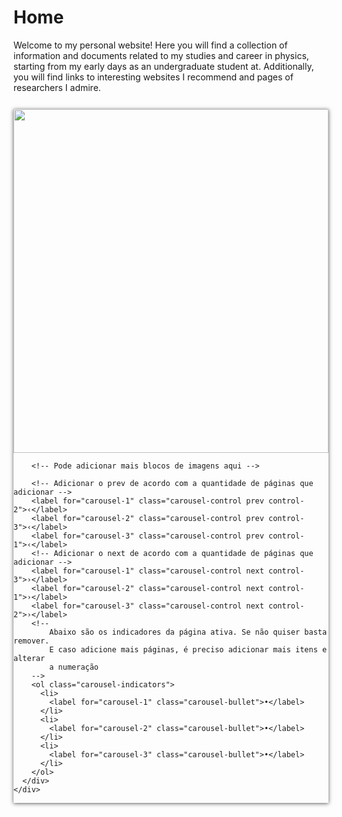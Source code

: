 # Home

Welcome to my personal website! Here you will find a collection of information and documents related to my studies and career in physics, starting from my early days as an undergraduate student at. Additionally, you will find links to  interesting websites I recommend and pages of researchers I admire.


<section>
    <div class="carousel">
      <div class="carousel-inner">
        <!-- Bloco da imagem 1 -->
        <input
          class="carousel-open"
          type="radio"
          id="carousel-1"
          name="carousel"
          aria-hidden="true"
          hidden=""
          checked="checked"
        />
        <div class="carousel-item">
          <img
            src="http://fakeimg.pl/2000x800/0079D8/fff/?text=Img1"
          />
        </div>
        <!-- Bloco da imagem 2 -->
        <input
          class="carousel-open"
          type="radio"
          id="carousel-2"
          name="carousel"
          aria-hidden="true"
          hidden=""
        />
        <div class="carousel-item">
          <img
            src="http://fakeimg.pl/2000x800/0079D8/fff/?text=Img2"
          />
        </div>
        <!-- Bloco da imagem 3 -->
        <input
          class="carousel-open"
          type="radio"
          id="carousel-3"
          name="carousel"
          aria-hidden="true"
          hidden=""
        />
        <div class="carousel-item">
          <img
            src="http://fakeimg.pl/2000x800/0079D8/fff/?text=Img3"
          />
        </div>

        <!-- Pode adicionar mais blocos de imagens aqui -->

        <!-- Adicionar o prev de acordo com a quantidade de páginas que adicionar -->
        <label for="carousel-1" class="carousel-control prev control-2">‹</label>
        <label for="carousel-2" class="carousel-control prev control-3">‹</label>
        <label for="carousel-3" class="carousel-control prev control-1">‹</label>
        <!-- Adicionar o next de acordo com a quantidade de páginas que adicionar -->
        <label for="carousel-1" class="carousel-control next control-3">›</label>
        <label for="carousel-2" class="carousel-control next control-1">›</label>
        <label for="carousel-3" class="carousel-control next control-2">›</label>
        <!-- 
            Abaixo são os indicadores da página ativa. Se não quiser basta remover. 
            E caso adicione mais páginas, é preciso adicionar mais itens e alterar 
            a numeração 
        -->
        <ol class="carousel-indicators">
          <li>
            <label for="carousel-1" class="carousel-bullet">•</label>
          </li>
          <li>
            <label for="carousel-2" class="carousel-bullet">•</label>
          </li>
          <li>
            <label for="carousel-3" class="carousel-bullet">•</label>
          </li>
        </ol>
      </div>
    </div>
</section>

<style>
    
  .carousel {
    position: relative;
    box-shadow: 0px 1px 6px rgba(0, 0, 0, 0.64);
    margin-top: 26px;
  }

  .carousel-inner {
    position: relative;
    overflow: hidden;
    width: 100%;
  }

  .carousel-open:checked + .carousel-item {
    position: static;
    opacity: 100;
  }

  .carousel-item {
    position: absolute;
    opacity: 0;
    -webkit-transition: opacity 0.6s ease-out;
    transition: opacity 0.6s ease-out;
  }

  .carousel-item img {
    display: block;
    height: auto;
    max-height: 550px;
    width: 100%;
  }

  .carousel-control {
    border-radius: 50%;
    color: #fff;
    cursor: pointer;
    display: none;
    font-size: 85px;
    height: 40px;
    line-height: 35px;
    position: absolute;
    top: 50%;
    -webkit-transform: translate(0, -50%);
    cursor: pointer;
    -ms-transform: translate(0, -50%);
    transform: translate(0, -50%);
    text-align: center;
    width: 40px;
    z-index: 10;
  }

  .carousel-control.prev {
    left: 2%;
  }

  .carousel-control.next {
    right: 2%;
  }

  .carousel-control:hover {
    color: #aaaaaa;
  }

  #carousel-1:checked ~ .control-1,
  #carousel-2:checked ~ .control-2,
  #carousel-3:checked ~ .control-3,
  #carousel-4:checked ~ .control-4,
  #carousel-5:checked ~ .control-5,
  #carousel-6:checked ~ .control-6,
  #carousel-7:checked ~ .control-7,
  #carousel-8:checked ~ .control-8,
  #carousel-9:checked ~ .control-9 {
    display: block;
  }

  .carousel-indicators {
    list-style: none;
    margin: 0;
    padding: 0;
    position: absolute;
    bottom: 2%;
    left: 0;
    right: 0;
    text-align: center;
    z-index: 10;
  }

  .carousel-indicators li {
    display: inline-block;
    margin: 0 5px;
  }

  .carousel-bullet {
    color: #fff;
    cursor: pointer;
    display: block;
    font-size: 35px;
  }

  .carousel-bullet:hover {
    color: #aaaaaa;
  }

  #carousel-1:checked
    ~ .control-1
    ~ .carousel-indicators
    li:nth-child(1)
    .carousel-bullet,
  #carousel-2:checked
    ~ .control-2
    ~ .carousel-indicators
    li:nth-child(2)
    .carousel-bullet,
  #carousel-3:checked
    ~ .control-3
    ~ .carousel-indicators
    li:nth-child(3)
    .carousel-bullet,
  #carousel-4:checked
    ~ .control-4
    ~ .carousel-indicators
    li:nth-child(4)
    .carousel-bullet,
  #carousel-5:checked
    ~ .control-5
    ~ .carousel-indicators
    li:nth-child(5)
    .carousel-bullet,
  #carousel-6:checked
    ~ .control-6
    ~ .carousel-indicators
    li:nth-child(6)
    .carousel-bullet,
  #carousel-7:checked
    ~ .control-7
    ~ .carousel-indicators
    li:nth-child(7)
    .carousel-bullet,
  #carousel-8:checked
    ~ .control-8
    ~ .carousel-indicators
    li:nth-child(8)
    .carousel-bullet,
  #carousel-9:checked
    ~ .control-9
    ~ .carousel-indicators
    li:nth-child(9)
    .carousel-bullet {
    color: #428bca;
  }

  #title {
    width: 100%;
    position: absolute;
    padding: 0px;
    margin: 0px auto;
    text-align: center;
    font-size: 27px;
    color: rgba(255, 255, 255, 1);
    font-family: "Open Sans", sans-serif;
    z-index: 9999;
    text-shadow: 0px 1px 2px rgba(0, 0, 0, 0.33),
      -1px 0px 2px rgba(255, 255, 255, 0);
  }
</style>
